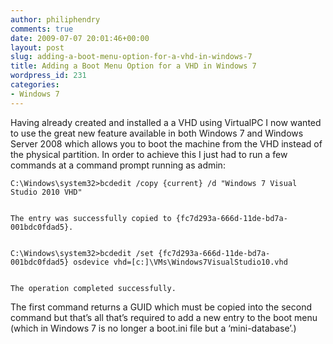 ```yaml
---
author: philiphendry
comments: true
date: 2009-07-07 20:01:46+00:00
layout: post
slug: adding-a-boot-menu-option-for-a-vhd-in-windows-7
title: Adding a Boot Menu Option for a VHD in Windows 7
wordpress_id: 231
categories:
- Windows 7
---
```


Having already created and installed a a VHD using VirtualPC I now wanted to use the great new feature available in both Windows 7 and Windows Server 2008 which allows you to boot the machine from the VHD instead of the physical partition. In order to achieve this I just had to run a few commands at a command prompt running as admin:

 

 
    
    C:\Windows\system32>bcdedit /copy {current} /d "Windows 7 Visual Studio 2010 VHD"
    
    
    The entry was successfully copied to {fc7d293a-666d-11de-bd7a-001bdc0fdad5}.
    
    
    C:\Windows\system32>bcdedit /set {fc7d293a-666d-11de-bd7a-001bdc0fdad5} osdevice vhd=[c:]\VMs\Windows7VisualStudio10.vhd
    
    
    The operation completed successfully.





The first command returns a GUID which must be copied into the second command but that’s all that’s required to add a new entry to the boot menu (which in Windows 7 is no longer a boot.ini file but a ‘mini-database’.)

